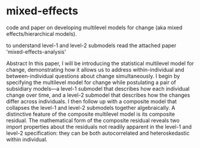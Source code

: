 # mixed-effects
code and paper on developing multilevel models for change (aka mixed effects/hierarchical models).

to understand level-1 and level-2 submodels read the attached paper 'mixed-effects-analysis'

Abstract
In this paper, I will be introducing the statistical multilevel model for change, demonstrating how it allows us to address within-individual and between-individual questions about change simultaneously. I begin by specifying the multilevel model for change while postulating a pair of subsidiary models—a level-1 submodel that describes how each individual change over time, and a level-2 submodel that describes how the changes differ across individuals. I then follow up with a composite model that collapses the level-1 and level-2 submodels together algebraically. A distinctive feature of the composite multilevel model is its composite residual. The mathematical form of the composite residual reveals two import properties about the residuals not readily apparent in the level-1 and level-2 specification: they can be both autocorrelated and heteroskedastic within individual. 
